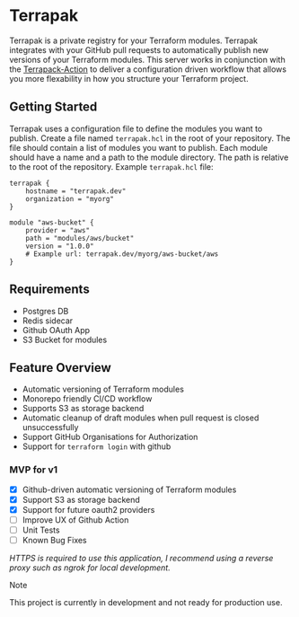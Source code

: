 # Terrapak
Terrapak is a private registry for your Terraform modules. Terrapak integrates with your GitHub pull requests to automatically publish new versions of your Terraform modules. This server works in conjunction with the [Terrapack-Action](https://github.com/eunanhardy/terrapak-action) to deliver a configuration driven workflow that allows you more flexability in how you structure your Terraform project.

## Getting Started

Terrapak uses a configuration file to define the modules you want to publish. Create a file named `terrapak.hcl` in the root of your repository. The file should contain a list of modules you want to publish. Each module should have a name and a path to the module directory. The path is relative to the root of the repository.
Example `terrapak.hcl` file:

```hcl
terrapak {
    hostname = "terrapak.dev"
    organization = "myorg"
}

module "aws-bucket" {
    provider = "aws"
    path = "modules/aws/bucket"
    version = "1.0.0"
    # Example url: terrapak.dev/myorg/aws-bucket/aws
}

```

## Requirements
- Postgres DB
- Redis sidecar
- Github OAuth App
- S3 Bucket for modules

## Feature Overview
- Automatic versioning of Terraform modules
- Monorepo friendly CI/CD workflow
- Supports S3 as storage backend
- Automatic cleanup of draft modules when pull request is closed unsuccessfully
- Support GitHub Organisations for Authorization
- Support for `terraform login` with github


### MVP for v1
- [x] Github-driven automatic versioning of Terraform modules
- [x] Support S3 as storage backend
- [x] Support for future oauth2 providers
- [ ] Improve UX of Github Action
- [ ] Unit Tests
- [ ] Known Bug Fixes

*HTTPS is required to use this application, I recommend using a reverse proxy such as ngrok for local development.*


> [!NOTE]  
> This project is currently in development and not ready for production use.
